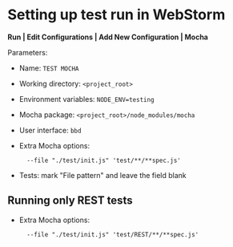 
# Setting up test run in WebStorm

**Run | Edit Configurations |  Add New Configuration | Mocha**

Parameters:

- Name: `TEST MOCHA`
- Working directory: `<project_root>`
- Environment variables: `NODE_ENV=testing`
- Mocha package: `<project_root>/node_modules/mocha`
- User interface: `bbd`
- Extra Mocha options:

        --file "./test/init.js" 'test/**/**spec.js'

- Tests: mark "File pattern" and leave the field blank

## Running only REST tests

- Extra Mocha options:

        --file "./test/init.js" 'test/REST/**/**spec.js'


